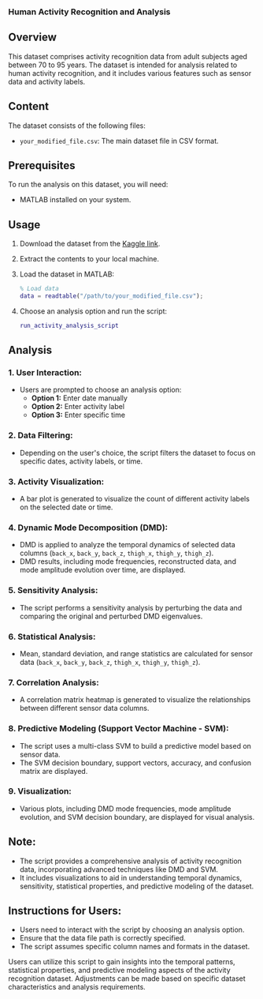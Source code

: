 

### Human Activity Recognition and Analysis

## Overview

This dataset comprises activity recognition data from adult subjects aged between 70 to 95 years. The dataset is intended for analysis related to human activity recognition, and it includes various features such as sensor data and activity labels.

## Content

The dataset consists of the following files:

- `your_modified_file.csv`: The main dataset file in CSV format.

## Prerequisites

To run the analysis on this dataset, you will need:

- MATLAB installed on your system.

## Usage

1. Download the dataset from the [Kaggle link](https://www.kaggle.com/datasets/anshtanwar/adult-subjects-70-95-years-activity-recognition/data).
2. Extract the contents to your local machine.
3. Load the dataset in MATLAB:

    ```matlab
    % Load data
    data = readtable("/path/to/your_modified_file.csv");
    ```

4. Choose an analysis option and run the script:

    ```matlab
    run_activity_analysis_script
    ```
## Analysis 

### 1. User Interaction:
   - Users are prompted to choose an analysis option:
     - **Option 1:** Enter date manually
     - **Option 2:** Enter activity label
     - **Option 3:** Enter specific time

### 2. Data Filtering:
   - Depending on the user's choice, the script filters the dataset to focus on specific dates, activity labels, or time.

### 3. Activity Visualization:
   - A bar plot is generated to visualize the count of different activity labels on the selected date or time.

### 4. Dynamic Mode Decomposition (DMD):
   - DMD is applied to analyze the temporal dynamics of selected data columns (`back_x`, `back_y`, `back_z`, `thigh_x`, `thigh_y`, `thigh_z`).
   - DMD results, including mode frequencies, reconstructed data, and mode amplitude evolution over time, are displayed.

### 5. Sensitivity Analysis:
   - The script performs a sensitivity analysis by perturbing the data and comparing the original and perturbed DMD eigenvalues.

### 6. Statistical Analysis:
   - Mean, standard deviation, and range statistics are calculated for sensor data (`back_x`, `back_y`, `back_z`, `thigh_x`, `thigh_y`, `thigh_z`).

### 7. Correlation Analysis:
   - A correlation matrix heatmap is generated to visualize the relationships between different sensor data columns.

### 8. Predictive Modeling (Support Vector Machine - SVM):
   - The script uses a multi-class SVM to build a predictive model based on sensor data.
   - The SVM decision boundary, support vectors, accuracy, and confusion matrix are displayed.

### 9. Visualization:
   - Various plots, including DMD mode frequencies, mode amplitude evolution, and SVM decision boundary, are displayed for visual analysis.

## Note:
- The script provides a comprehensive analysis of activity recognition data, incorporating advanced techniques like DMD and SVM.
- It includes visualizations to aid in understanding temporal dynamics, sensitivity, statistical properties, and predictive modeling of the dataset.

## Instructions for Users:
- Users need to interact with the script by choosing an analysis option.
- Ensure that the data file path is correctly specified.
- The script assumes specific column names and formats in the dataset.

Users can utilize this script to gain insights into the temporal patterns, statistical properties, and predictive modeling aspects of the activity recognition dataset. Adjustments can be made based on specific dataset characteristics and analysis requirements.
